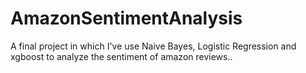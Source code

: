 # AmazonSentimentAnalysis
A final project in which I've use Naive Bayes, Logistic Regression and xgboost to analyze the sentiment of amazon reviews.. 
